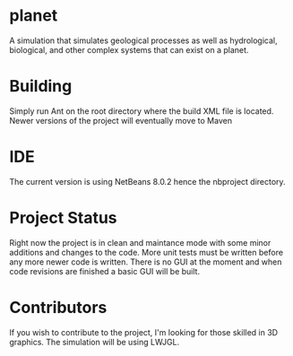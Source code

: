 # planet
A simulation that simulates geological processes as well as hydrological, biological, and other complex systems that can exist on a planet.

# Building
Simply run Ant on the root directory where the build XML file is located. Newer versions of the project will eventually move to Maven

# IDE
The current version is using NetBeans 8.0.2 hence the nbproject directory.

# Project Status
Right now the project is in clean and maintance mode with some minor additions and changes to the code. More unit tests must be written before any
more newer code is written. There is no GUI at the moment and when code revisions are finished a basic GUI will be built.

# Contributors
If you wish to contribute to the project, I'm looking for those skilled in 3D graphics. The simulation will be using LWJGL.
